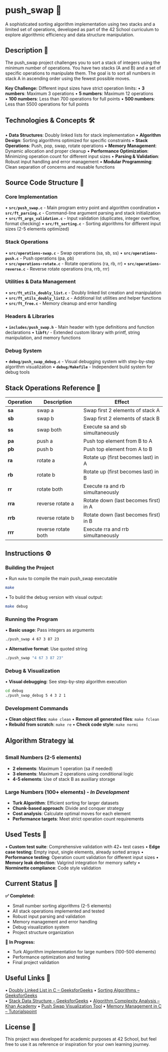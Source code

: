# push_swap 🔄

A sophisticated sorting algorithm implementation using two stacks and a limited set of operations, developed as part of the 42 School curriculum to explore algorithmic efficiency and data structure manipulation.

## Description 📜

The push_swap project challenges you to sort a stack of integers using the minimum number of operations. You have two stacks (A and B) and a set of specific operations to manipulate them. The goal is to sort all numbers in stack A in ascending order using the fewest possible moves.

**Key Challenge:** Different input sizes have strict operation limits:
• **3 numbers**: Maximum 3 operations
• **5 numbers**: Maximum 12 operations  
• **100 numbers**: Less than 700 operations for full points
• **500 numbers**: Less than 5500 operations for full points

## Technologies & Concepts 🛠️

• **Data Structures**: Doubly linked lists for stack implementation
• **Algorithm Design**: Sorting algorithms optimized for specific constraints
• **Stack Operations**: Push, pop, swap, rotate operations
• **Memory Management**: Dynamic allocation and proper cleanup
• **Performance Optimization**: Minimizing operation count for different input sizes
• **Parsing & Validation**: Robust input handling and error management
• **Modular Programming**: Clean separation of concerns and reusable functions

## Source Code Structure 📂

### Core Implementation
• **`src/push_swap.c`** - Main program entry point and algorithm coordination
• **`src/ft_parsing.c`** - Command-line argument parsing and stack initialization  
• **`src/ft_args_validation.c`** - Input validation (duplicates, integer overflow, format checking)
• **`src/ft_sorting.c`** - Sorting algorithms for different input sizes (2-5 elements optimized)

### Stack Operations
• **`src/operations-swap.c`** - Swap operations (sa, sb, ss)
• **`src/operations-push.c`** - Push operations (pa, pb)  
• **`src/operations-rotate.c`** - Rotate operations (ra, rb, rr)
• **`src/operations-reverse.c`** - Reverse rotate operations (rra, rrb, rrr)

### Utilities & Data Management  
• **`src/ft_utils_doubly_list.c`** - Doubly linked list creation and manipulation
• **`src/ft_utils_doubly_list2.c`** - Additional list utilities and helper functions
• **`src/ft_free.c`** - Memory cleanup and error handling

### Headers & Libraries
• **`includes/push_swap.h`** - Main header with type definitions and function declarations
• **`libft/`** - Extended custom library with printf, string manipulation, and memory functions

### Debug System
• **`debug/push_swap_debug.c`** - Visual debugging system with step-by-step algorithm visualization
• **`debug/Makefile`** - Independent build system for debug tools

## Stack Operations Reference 🔧

| Operation | Description | Effect |
|-----------|-------------|--------|
| **sa** | swap a | Swap first 2 elements of stack A |
| **sb** | swap b | Swap first 2 elements of stack B |  
| **ss** | swap both | Execute sa and sb simultaneously |
| **pa** | push a | Push top element from B to A |
| **pb** | push b | Push top element from A to B |
| **ra** | rotate a | Rotate up (first becomes last) in A |
| **rb** | rotate b | Rotate up (first becomes last) in B |
| **rr** | rotate both | Execute ra and rb simultaneously |
| **rra** | reverse rotate a | Rotate down (last becomes first) in A |
| **rrb** | reverse rotate b | Rotate down (last becomes first) in B |
| **rrr** | reverse rotate both | Execute rra and rrb simultaneously |

## Instructions ⚙️

### Building the Project
• Run `make` to compile the main push_swap executable
```bash
make
```

• To build the debug version with visual output:
```bash
make debug
```

### Running the Program
• **Basic usage**: Pass integers as arguments
```bash
./push_swap 4 67 3 87 23
```

• **Alternative format**: Use quoted string
```bash  
./push_swap "4 67 3 87 23"
```

### Debug & Visualization
• **Visual debugging**: See step-by-step algorithm execution
```bash
cd debug
./push_swap_debug 5 4 3 2 1
```

### Development Commands
• **Clean object files**: `make clean`
• **Remove all generated files**: `make fclean`  
• **Rebuild from scratch**: `make re`
• **Check code style**: `make normi`

## Algorithm Strategy 📊

### Small Numbers (2-5 elements)
- **2 elements**: Maximum 1 operation (sa if needed)
- **3 elements**: Maximum 2 operations using conditional logic
- **4-5 elements**: Use of stack B as auxiliary storage

### Large Numbers (100+ elements) - *In Development*
- **Turk Algorithm**: Efficient sorting for larger datasets
- **Chunk-based approach**: Divide and conquer strategy
- **Cost analysis**: Calculate optimal moves for each element
- **Performance targets**: Meet strict operation count requirements

## Used Tests 🧪

• **Custom test suite**: Comprehensive validation with 42+ test cases
• **Edge case testing**: Empty input, single elements, already sorted arrays
• **Performance testing**: Operation count validation for different input sizes
• **Memory leak detection**: Valgrind integration for memory safety
• **Norminette compliance**: Code style validation

## Current Status 🚧

**✅ Completed:**
- Small number sorting algorithms (2-5 elements) 
- All stack operations implemented and tested
- Robust input parsing and validation
- Memory management and error handling
- Debug visualization system
- Project structure organization

**🔄 In Progress:**
- Turk Algorithm implementation for large numbers (100-500 elements)
- Performance optimization and testing
- Final project validation

## Useful Links 🔗

• [Doubly Linked List in C – GeeksforGeeks](https://www.geeksforgeeks.org/c/doubly-linked-list-in-c/)
• [Sorting Algorithms – GeeksforGeeks](https://www.geeksforgeeks.org/sorting-algorithms/)  
• [Stack Data Structure – GeeksforGeeks](https://www.geeksforgeeks.org/c/stack-data-structure-in-c/)
• [Algorithm Complexity Analysis – Khan Academy](https://www.khanacademy.org/computing/computer-science/algorithms/asymptotic-notation/a/asymptotic-notation)
• [Push Swap Visualization Tool](https://push-swap-visualizer.vercel.app/)
• [Memory Management in C – Tutorialspoint](https://www.tutorialspoint.com/cprogramming/c_memory_management.htm)

## License 📜

This project was developed for academic purposes at 42 School, but feel free to use it as reference or inspiration for your own learning journey.